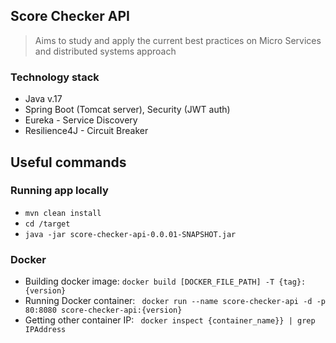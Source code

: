## Score Checker API
> Aims to study and apply the current best practices on Micro Services and distributed systems approach
### Technology stack
* Java v.17
* Spring Boot (Tomcat server), Security (JWT auth)
* Eureka - Service Discovery 
* Resilience4J - Circuit Breaker

## Useful commands

### Running app locally 
* ```mvn clean install```
* ```cd /target```
* ```java -jar score-checker-api-0.0.01-SNAPSHOT.jar```
### Docker
* Building docker image:
```docker build [DOCKER_FILE_PATH] -T {tag}:{version}```
* Running Docker container:
``` docker run --name score-checker-api -d -p 80:8080 score-checker-api:{version}```
*  Getting other container IP:
``` docker inspect {container_name}} | grep IPAddress```
